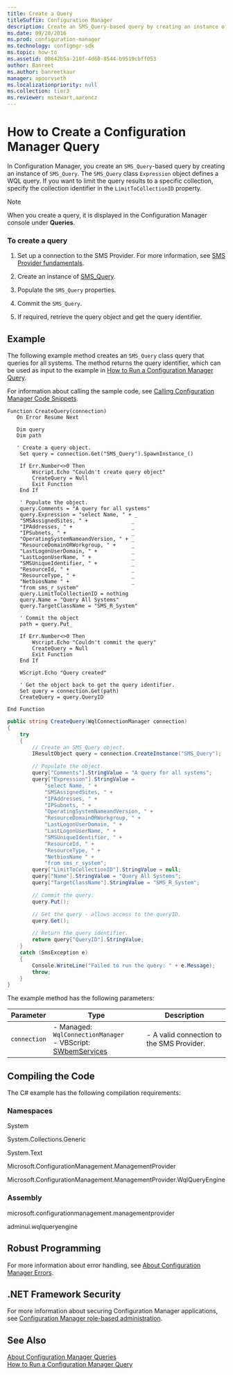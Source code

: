 ```yaml
---
title: Create a Query
titleSuffix: Configuration Manager
description: Create an SMS_Query-based query by creating an instance of SMS_Query. The SMS_Query class Expression object defines a WQL query.
ms.date: 09/20/2016
ms.prod: configuration-manager
ms.technology: configmgr-sdk
ms.topic: how-to
ms.assetid: 08642b5a-210f-4d60-8544-b9519cbff053
author: Banreet
ms.author: banreetkaur
manager: apoorvseth
ms.localizationpriority: null
ms.collection: tier3
ms.reviewer: mstewart,aaroncz 
---
```

# How to Create a Configuration Manager Query
In Configuration Manager, you create an `SMS_Query`-based query by creating an instance of `SMS_Query`. The `SMS_Query` class `Expression` object defines a WQL query. If you want to limit the query results to a specific collection, specify the collection identifier in the `LimitToCollectionID` property.  

> [!NOTE]
>  When you create a query, it is displayed in the Configuration Manager console under **Queries**.  

### To create a query  

1.  Set up a connection to the SMS Provider. For more information, see [SMS Provider fundamentals](sms-provider-fundamentals.md).  

2.  Create an instance of [SMS_Query](../../../develop/reference/core/clients/manage/sms_query-server-wmi-class.md).  

3.  Populate the `SMS_Query` properties.  

4.  Commit the `SMS_Query`.  

5.  If required, retrieve the query object and get the query identifier.  

## Example  
 The following example method creates an `SMS_Query` class query that queries for all systems. The method returns the query identifier, which can be used as input to the example in [How to Run a Configuration Manager Query](../../../develop/core/understand/how-to-run-a-query.md).  

 For information about calling the sample code, see [Calling Configuration Manager Code Snippets](../../../develop/core/understand/calling-code-snippets.md).  

```vbs  
Function CreateQuery(connection)  
   On Error Resume Next  

   Dim query  
   Dim path  

   ' Create a query object.  
    Set query = connection.Get("SMS_Query").SpawnInstance_()  

    If Err.Number<>0 Then  
        Wscript.Echo "Couldn't create query object"  
        CreateQuery = Null  
        Exit Function  
    End If  

    ' Populate the object.  
    query.Comments = "A query for all systems"  
    query.Expression = "select Name, " + _  
    "SMSAssignedSites, " +              _  
    "IPAddresses, " +                   _  
    "IPSubnets, " +                     _  
    "OperatingSystemNameandVersion, " + _  
    "ResourceDomainORWorkgroup, " +     _  
    "LastLogonUserDomain, " +           _  
    "LastLogonUserName, " +             _  
    "SMSUniqueIdentifier, " +           _  
    "ResourceId, " +                    _  
    "ResourceType, " +                  _  
    "NetbiosName " +                    _  
    "from sms_r_system"  
    query.LimitToCollectionID = nothing  
    query.Name = "Query All Systems"  
    query.TargetClassName = "SMS_R_System"  

    ' Commit the object  
    path = query.Put_  

    If Err.Number<>0 Then  
        Wscript.Echo "Couldn't commit the query"  
        CreateQuery = Null  
        Exit Function  
    End If  

    WScript.Echo "Query created"  

    ' Get the object back to get the query identifier.  
    Set query = connection.Get(path)  
    CreateQuery = query.QueryID  

End Function  

```  

```c#  
public string CreateQuery(WqlConnectionManager connection)  
{  
    try  
    {  
        // Create an SMS_Query object.  
        IResultObject query = connection.CreateInstance("SMS_Query");  

        // Populate the object.  
        query["Comments"].StringValue = "A query for all systems";  
        query["Expression"].StringValue =   
            "select Name, " +  
            "SMSAssignedSites, " +  
            "IPAddresses, " +  
            "IPSubnets, " +  
            "OperatingSystemNameandVersion, " +  
            "ResourceDomainORWorkgroup, " +  
            "LastLogonUserDomain, " +  
            "LastLogonUserName, " +  
            "SMSUniqueIdentifier, " +  
            "ResourceId, " +  
            "ResourceType, " +  
            "NetbiosName " +  
            "from sms_r_system";  
        query["LimitToCollectionID"].StringValue = null;  
        query["Name"].StringValue = "Query All Systems";  
        query["TargetClassName"].StringValue = "SMS_R_System";  

        // Commit the query.  
        query.Put();  

        // Get the query - allows access to the queryID.  
        query.Get();  

        // Return the query identifier.  
        return query["QueryID"].StringValue;  
    }  
    catch (SmsException e)  
    {  
        Console.WriteLine("Failed to run the query: " + e.Message);  
        throw;  
    }  
}  

```  

 The example method has the following parameters:  

| Parameter | Type | Description |
| --------- | ---- | ----------- |
|`connection`|-   Managed: `WqlConnectionManager`<br />-   VBScript: [SWbemServices](/windows/win32/wmisdk/swbemservices)|-   A valid connection to the SMS Provider.|  

## Compiling the Code  
 The C# example has the following compilation requirements:  

### Namespaces  
 System  

 System.Collections.Generic  

 System.Text  

 Microsoft.ConfigurationManagement.ManagementProvider  

 Microsoft.ConfigurationManagement.ManagementProvider.WqlQueryEngine  

### Assembly  
 microsoft.configurationmanagement.managementprovider  

 adminui.wqlqueryengine  

## Robust Programming  
 For more information about error handling, see [About Configuration Manager Errors](../../../develop/core/understand/about-configuration-manager-errors.md).  

## .NET Framework Security  
 For more information about securing Configuration Manager applications, see [Configuration Manager role-based administration](../../../develop/core/servers/configure/role-based-administration.md).  

## See Also  
 [About Configuration Manager Queries](../../../develop/core/understand/about-configuration-manager-queries.md)   
 [How to Run a Configuration Manager Query](../../../develop/core/understand/how-to-run-a-query.md)
